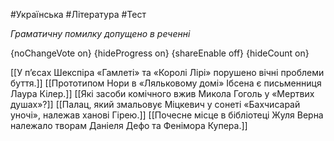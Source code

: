 #Українська #Література #Тест

*Граматичну помилку допущено в реченні*

{noChangeVote on}
{hideProgress on}
{shareEnable off}
{hideCount on}

[[У п’єсах Шекспіра «Гамлеті» та «Королі Лірі» порушено вічні проблеми буття.]]
[[Прототипом Нори в «Ляльковому домі» Ібсена є письменниця Лаура Кілер.]]
[[Які засоби комічного вжив Микола Гоголь у «Мертвих душах»?]]
[[Палац, який змальовує Міцкевич у сонеті «Бахчисарай уночі», належав ханові Гірею.]]
[[Почесне місце в бібліотеці Жуля Верна належало творам Даніеля Дефо та Фенімора Купера.]]
